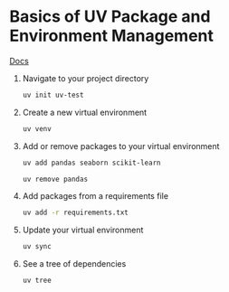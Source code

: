 # Basics of UV Package and Environment Management

[Docs](https://docs.astral.sh/uv/getting-started/features/)

1. Navigate to your project directory

   ```bash
   uv init uv-test
   ```

2. Create a new virtual environment

   ```bash
   uv venv
   ```

3. Add or remove packages to your virtual environment

   ```bash
   uv add pandas seaborn scikit-learn

   uv remove pandas
   ```

4. Add packages from a requirements file

   ```bash
   uv add -r requirements.txt
   ```

5. Update your virtual environment

   ```bash
   uv sync
   ```

6. See a tree of dependencies

   ```bash
   uv tree
   ```
